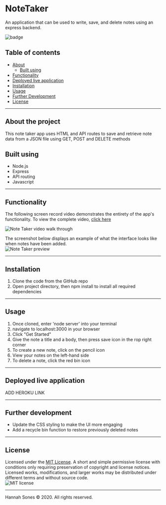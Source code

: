 # NoteTaker
An application that can be used to write, save, and delete notes using an express backend.

![badge](https://img.shields.io/badge/Created%20by-%40hannahsones-blue)

## Table of contents
* [About](#about-the-project)
  * [Built using](#built-using)
* [Functionality](#functionality)
* [Deployed live application](#deployed-live-application)
* [Installation](#installation)
* [Usage](#usage)
* [Further Development](#further-development)
* [License](License)

----------

## About the project
This note taker app uses HTML and API routes to save and retrieve note data from a JSON file using GET, POST and DELETE methods 

## Built using
* Node.js
* Express
* API routing
* Javascript

----------

## Functionality  
The following screen record video demonstrates the entirety of the app's functionality. To view the complete video, [click here](add)  

![Note Taker video walk through](add)   

The screenshot below displays an example of what the interface looks like when notes have been added.   
![Note Taker preview](add)

-------------

## Installation
1. Clone the code from the GitHub repo
2. Open project directory, then npm install to install all required dependencies 

--------------------- 

## Usage
1. Once cloned, enter 'node server' into your terminal
2. navigate to localhost:3000 in your browser
3. Click "Get Started"
4. Give the note a title and a body, then press save icon in the rop right corner
5. To create a new note, click on the pencil icon
6. View your notes on the left-hand side
7. To delete a note, click the red bin icon

-------------
## Deployed live application
ADD HEROKU LINK

-------------
## Further development
* Update the CSS styling to make the UI more engaging
* Add a recycle bin function to restore previously deleted notes

------------
## License

Licensed under the [MIT License](https://choosealicense.com/licenses/mit/). A short and simple permissive license with conditions only requiring preservation of copyright and license notices. Licensed works, modifications, and larger works may be distributed under different terms and without source code.   
![MIT license](https://img.shields.io/badge/license-MIT-brightgreen)

-------------

Hannah Sones © 2020. All rights reserved.
